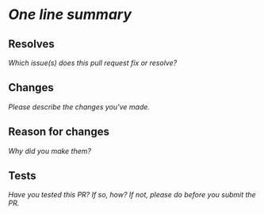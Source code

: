 # _One line summary_

## Resolves

_Which issue(s) does this pull request fix or resolve?_

## Changes

_Please describe the changes you've made._

## Reason for changes

_Why did you make them?_

## Tests

_Have you tested this PR? If so, how? If not, please do before you submit the PR._
